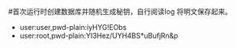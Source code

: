 #首次运行时创建数据库并随机生成秘钥，自行阅读log 将明文保存起来。
* user:user,pwd-plain:iyHYG!EObs
* user:root,pwd-plain:YI3Hez/UYH4BS*uBufjRn&p